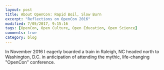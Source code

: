 ```yaml
---
layout: post
title: About OpenCon: Rapid Boil, Slow Burn
excerpt: "Reflections on OpenCon 2016"
modified: 7/05/2017, 9:15:16 
tags: [OpenCon, Open Culture, Open Education, Open Science]
comments: true
category: blog
---
```


In November 2016 I eagerly boarded a train in Raleigh, NC headed north to Washington, D.C. in anticipation of attending the mythic, life-changing "OpenCon" conference. 
